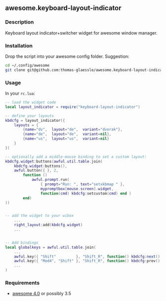 ## awesome.keyboard-layout-indicator

### Description

Keyboard layout indicator+switcher widget for awesome window manager.

### Installation

Drop the script into your awesome config folder. Suggestion:

```bash
cd ~/.config/awesome
git clone git@github.com:thomas-glaessle/awesome.keyboard-layout-indicator.git keyboard-layout-indicator
```


### Usage

In your `rc.lua`:

```lua
-- load the widget code
local layout_indicator = require("keyboard-layout-indicator")

-- define your layouts
kbdcfg = layout_indicator({
    layouts = {
        {name="dv",  layout="de",  variant="dvorak"},
        {name="de",  layout="de",  variant=nil},
        {name="us",  layout="us",  variant=nil}
    }
})

-- optionally add a middle-mouse binding to set a custom layout:
kbdcfg.widget:buttons(awful.util.table.join(
    kbdcfg.widget:buttons(),
    awful.button({ }, 2, 
        function ()
            awful.prompt.run(
                { prompt="Run: ", text="setxkbmap " },
                mypromptbox[mouse.screen].widget,
                function(cmd) kbdcfg:setcustom(cmd) end )
        end)
))


-- add the widget to your wibox
    ...
    right_layout:add(kbdcfg.widget)
    ...


-- Add bindings
local globalkeys = awful.util.table.join(
    ...
    awful.key({ "Shift"         }, "Shift_R", function() kbdcfg:next() end ),
    awful.key({ "Mod4", "Shift" }, "Shift_R", function() kbdcfg:prev() end ),
    ...
)
```


### Requirements

* [awesome 4.0](http://awesome.naquadah.org/) or possibly 3.5
